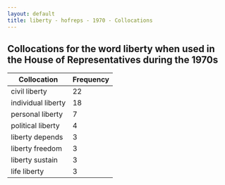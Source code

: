 ```yaml
---
layout: default
title: liberty - hofreps - 1970 - Collocations
---
```

## Collocations for the word **liberty** when used in the House of Representatives during the 1970s

| Collocation | Frequency |
|--------------|----------------|
|civil liberty|22|
|individual liberty|18|
|personal liberty|7|
|political liberty|4|
|liberty depends|3|
|liberty freedom|3|
|liberty sustain|3|
|life liberty|3|
